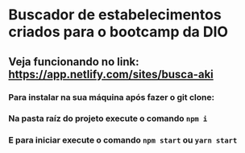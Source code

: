 # Buscador de estabelecimentos criados para o bootcamp da DIO

## Veja funcionando no link: https://app.netlify.com/sites/busca-aki

### Para instalar na sua máquina após fazer o git clone:

### Na pasta raíz do projeto execute o comando `npm i`

### E para iniciar execute o comando `npm start` ou `yarn start`
